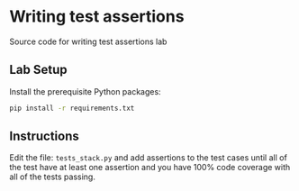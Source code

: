 # Writing test assertions

Source code for writing test assertions lab

## Lab Setup

Install the prerequisite Python packages:

```bash
pip install -r requirements.txt
```

## Instructions

Edit the file: `tests_stack.py` and add assertions to the test cases until all of the test have at least one assertion and you have 100% code coverage with all of the tests passing.

